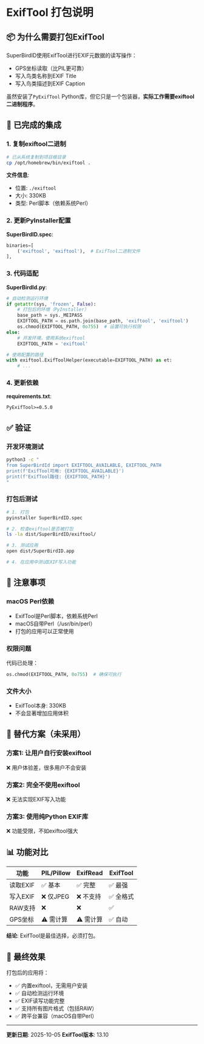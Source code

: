 # ExifTool 打包说明

## 📦 为什么需要打包ExifTool

SuperBirdID使用ExifTool进行EXIF元数据的读写操作：
- GPS坐标读取（比PIL更可靠）
- 写入鸟类名称到EXIF Title
- 写入鸟类描述到EXIF Caption

虽然安装了`PyExifTool` Python库，但它只是一个包装器，**实际工作需要exiftool二进制程序**。

## 🔧 已完成的集成

### 1. 复制exiftool二进制
```bash
# 已从系统复制到项目根目录
cp /opt/homebrew/bin/exiftool .
```

**文件信息**:
- 位置: `./exiftool`
- 大小: 330KB
- 类型: Perl脚本（依赖系统Perl）

### 2. 更新PyInstaller配置

**SuperBirdID.spec**:
```python
binaries=[
    ('exiftool', 'exiftool'),  # ExifTool二进制文件
],
```

### 3. 代码适配

**SuperBirdId.py**:
```python
# 自动检测运行环境
if getattr(sys, 'frozen', False):
    # 打包后的环境（PyInstaller）
    base_path = sys._MEIPASS
    EXIFTOOL_PATH = os.path.join(base_path, 'exiftool', 'exiftool')
    os.chmod(EXIFTOOL_PATH, 0o755)  # 设置可执行权限
else:
    # 开发环境，使用系统exiftool
    EXIFTOOL_PATH = 'exiftool'

# 使用配置的路径
with exiftool.ExifToolHelper(executable=EXIFTOOL_PATH) as et:
    # ...
```

### 4. 更新依赖

**requirements.txt**:
```
PyExifTool>=0.5.0
```

## ✅ 验证

### 开发环境测试
```bash
python3 -c "
from SuperBirdId import EXIFTOOL_AVAILABLE, EXIFTOOL_PATH
print(f'ExifTool可用: {EXIFTOOL_AVAILABLE}')
print(f'ExifTool路径: {EXIFTOOL_PATH}')
"
```

### 打包后测试
```bash
# 1. 打包
pyinstaller SuperBirdID.spec

# 2. 检查exiftool是否被打包
ls -la dist/SuperBirdID/exiftool/

# 3. 测试应用
open dist/SuperBirdID.app

# 4. 在应用中测试EXIF写入功能
```

## 📝 注意事项

### macOS Perl依赖
- ExifTool是Perl脚本，依赖系统Perl
- macOS自带Perl（/usr/bin/perl）
- 打包的应用可以正常使用

### 权限问题
代码已处理：
```python
os.chmod(EXIFTOOL_PATH, 0o755)  # 确保可执行
```

### 文件大小
- ExifTool本身: 330KB
- 不会显著增加应用体积

## 🔄 替代方案（未采用）

### 方案1: 让用户自行安装exiftool
❌ 用户体验差，很多用户不会安装

### 方案2: 完全不使用exiftool
❌ 无法实现EXIF写入功能

### 方案3: 使用纯Python EXIF库
❌ 功能受限，不如exiftool强大

## 📊 功能对比

| 功能 | PIL/Pillow | ExifRead | ExifTool |
|------|-----------|----------|----------|
| 读取EXIF | ✅ 基本 | ✅ 完整 | ✅ 最强 |
| 写入EXIF | ❌ 仅JPEG | ❌ 不支持 | ✅ 全格式 |
| RAW支持 | ❌ | ❌ | ✅ |
| GPS坐标 | ⚠️ 需计算 | ⚠️ 需计算 | ✅ 自动 |

**结论**: ExifTool是最佳选择，必须打包。

## 🎯 最终效果

打包后的应用将：
- ✅ 内置exiftool，无需用户安装
- ✅ 自动检测运行环境
- ✅ EXIF读写功能完整
- ✅ 支持所有图片格式（包括RAW）
- ✅ 跨平台兼容（macOS自带Perl）

---

**更新日期**: 2025-10-05
**ExifTool版本**: 13.10
